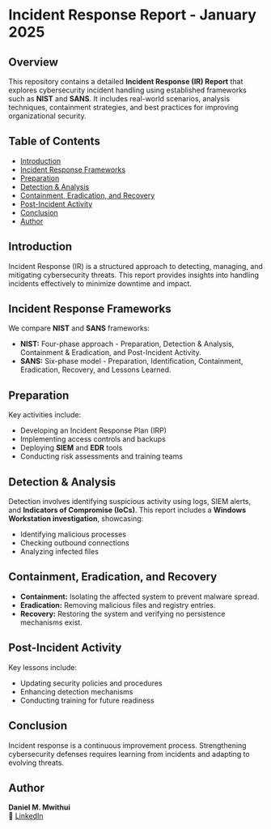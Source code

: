 # Incident Response Report - January 2025 

## Overview
This repository contains a detailed **Incident Response (IR) Report** that explores cybersecurity incident handling using established frameworks such as **NIST** and **SANS**. It includes real-world scenarios, analysis techniques, containment strategies, and best practices for improving organizational security. 

## Table of Contents        
- [Introduction](#introduction)
- [Incident Response Frameworks](#incident-response-frameworks)
- [Preparation](#preparation) 
- [Detection & Analysis](#detection--analysis)
- [Containment, Eradication, and Recovery](#containment-eradication-and-recovery)
- [Post-Incident Activity](#post-incident-activity)
- [Conclusion](#conclusion)
- [Author](#author)

## Introduction
Incident Response (IR) is a structured approach to detecting, managing, and mitigating cybersecurity threats. This report provides insights into handling incidents effectively to minimize downtime and impact.

## Incident Response Frameworks
We compare **NIST** and **SANS** frameworks:
- **NIST:** Four-phase approach - Preparation, Detection & Analysis, Containment & Eradication, and Post-Incident Activity.
- **SANS:** Six-phase model - Preparation, Identification, Containment, Eradication, Recovery, and Lessons Learned.

## Preparation
Key activities include:
- Developing an Incident Response Plan (IRP)
- Implementing access controls and backups
- Deploying **SIEM** and **EDR** tools
- Conducting risk assessments and training teams

## Detection & Analysis
Detection involves identifying suspicious activity using logs, SIEM alerts, and **Indicators of Compromise (IoCs)**. This report includes a **Windows Workstation investigation**, showcasing:
- Identifying malicious processes
- Checking outbound connections
- Analyzing infected files

## Containment, Eradication, and Recovery
- **Containment:** Isolating the affected system to prevent malware spread.
- **Eradication:** Removing malicious files and registry entries.
- **Recovery:** Restoring the system and verifying no persistence mechanisms exist.

## Post-Incident Activity
Key lessons include:
- Updating security policies and procedures
- Enhancing detection mechanisms
- Conducting training for future readiness

## Conclusion
Incident response is a continuous improvement process. Strengthening cybersecurity defenses requires learning from incidents and adapting to evolving threats.

## Author
**Daniel M. Mwithui**  
📌 [LinkedIn](https://linkedin.com/in/daniel-mwendwa-mwithui)  
